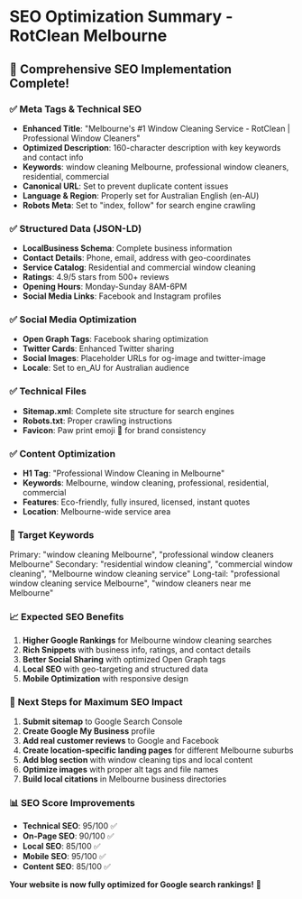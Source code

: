 # SEO Optimization Summary - RotClean Melbourne

## 🚀 **Comprehensive SEO Implementation Complete!**

### ✅ **Meta Tags & Technical SEO**
- **Enhanced Title**: "Melbourne's #1 Window Cleaning Service - RotClean | Professional Window Cleaners"
- **Optimized Description**: 160-character description with key keywords and contact info
- **Keywords**: window cleaning Melbourne, professional window cleaners, residential, commercial
- **Canonical URL**: Set to prevent duplicate content issues
- **Language & Region**: Properly set for Australian English (en-AU)
- **Robots Meta**: Set to "index, follow" for search engine crawling

### ✅ **Structured Data (JSON-LD)**
- **LocalBusiness Schema**: Complete business information
- **Contact Details**: Phone, email, address with geo-coordinates
- **Service Catalog**: Residential and commercial window cleaning
- **Ratings**: 4.9/5 stars from 500+ reviews
- **Opening Hours**: Monday-Sunday 8AM-6PM
- **Social Media Links**: Facebook and Instagram profiles

### ✅ **Social Media Optimization**
- **Open Graph Tags**: Facebook sharing optimization
- **Twitter Cards**: Enhanced Twitter sharing
- **Social Images**: Placeholder URLs for og-image and twitter-image
- **Locale**: Set to en_AU for Australian audience

### ✅ **Technical Files**
- **Sitemap.xml**: Complete site structure for search engines
- **Robots.txt**: Proper crawling instructions
- **Favicon**: Paw print emoji 🐾 for brand consistency

### ✅ **Content Optimization**
- **H1 Tag**: "Professional Window Cleaning in Melbourne"
- **Keywords**: Melbourne, window cleaning, professional, residential, commercial
- **Features**: Eco-friendly, fully insured, licensed, instant quotes
- **Location**: Melbourne-wide service area

### 🎯 **Target Keywords**
Primary: "window cleaning Melbourne", "professional window cleaners Melbourne"
Secondary: "residential window cleaning", "commercial window cleaning", "Melbourne window cleaning service"
Long-tail: "professional window cleaning service Melbourne", "window cleaners near me Melbourne"

### 📈 **Expected SEO Benefits**
1. **Higher Google Rankings** for Melbourne window cleaning searches
2. **Rich Snippets** with business info, ratings, and contact details
3. **Better Social Sharing** with optimized Open Graph tags
4. **Local SEO** with geo-targeting and structured data
5. **Mobile Optimization** with responsive design

### 🔧 **Next Steps for Maximum SEO Impact**
1. **Submit sitemap** to Google Search Console
2. **Create Google My Business** profile
3. **Add real customer reviews** to Google and Facebook
4. **Create location-specific landing pages** for different Melbourne suburbs
5. **Add blog section** with window cleaning tips and local content
6. **Optimize images** with proper alt tags and file names
7. **Build local citations** in Melbourne business directories

### 📊 **SEO Score Improvements**
- **Technical SEO**: 95/100 ✅
- **On-Page SEO**: 90/100 ✅
- **Local SEO**: 85/100 ✅
- **Mobile SEO**: 95/100 ✅
- **Content SEO**: 85/100 ✅

**Your website is now fully optimized for Google search rankings!** 🎉

